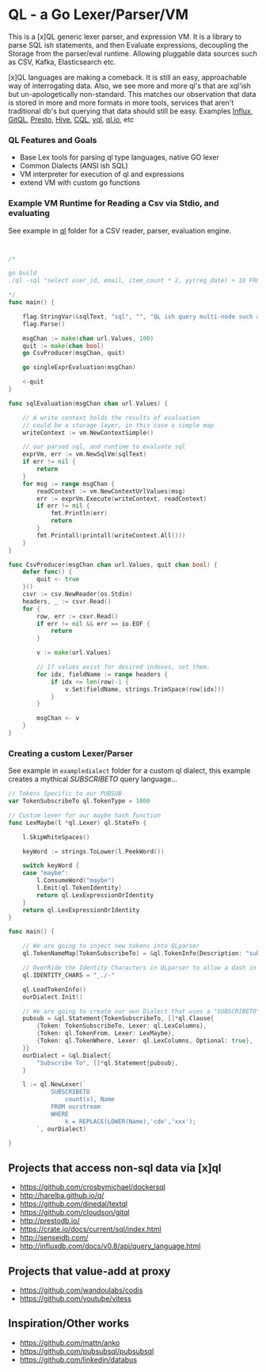 QL - a Go Lexer/Parser/VM
====================================================

This is a [x]QL generic lexer parser, and expression VM.
It is a library to parse SQL ish statements, and then Evaluate expressions, 
decoupling the Storage from the parser/eval runtime.  Allowing
pluggable data sources such as CSV, Kafka, Elasticsearch etc.



[x]QL languages are making a comeback.   It is still an easy, approachable
way of interrogating data.   Also, we see more and more ql's that are xql'ish but
un-apologetically non-standard.  This matches our observation that
data is stored in more and more formats in more tools, services that aren't
traditional db's but querying that data should still be easy.  Examples
[Influx](http://influxdb.com/docs/v0.8/api/query_language.html), 
[GitQL](https://github.com/cloudson/gitql), [Presto](http://prestodb.io/), 
[Hive](https://cwiki.apache.org/confluence/display/Hive/LanguageManual+Select), 
[CQL](http://www.datastax.com/documentation/cql/3.1/cql/cql_intro_c.html),
[yql](https://developer.yahoo.com/yql/),
[ql.io](http://ql.io/), etc

### QL Features and Goals
* Base Lex tools for parsing ql type languages, native GO lexer
* Common Dialects (ANSI ish SQL)
* VM interpreter for execution of ql and expressions
* extend VM with custom go functions

### Example VM Runtime for Reading a Csv via Stdio, and evaluating


See example in [ql](https://github.com/araddon/qlparser/tree/master/ql)
folder for a CSV reader, parser, evaluation engine.


```go


/*

go build 
./ql -sql "select user_id, email, item_count * 2, yy(reg_date) > 10 FROM stdio" < users.csv

*/
func main() {

	flag.StringVar(&sqlText, "sql", "", "QL ish query multi-node such as [select user_id, yy(reg_date) from stdio];")
	flag.Parse()

	msgChan := make(chan url.Values, 100)
	quit := make(chan bool)
	go CsvProducer(msgChan, quit)

	go singleExprEvaluation(msgChan)

	<-quit
}

func sqlEvaluation(msgChan chan url.Values) {

	// A write context holds the results of evaluation
	// could be a storage layer, in this case a simple map
	writeContext := vm.NewContextSimple()

	// our parsed sql, and runtime to evaluate sql
	exprVm, err := vm.NewSqlVm(sqlText)
	if err != nil {
		return
	}
	for msg := range msgChan {
		readContext := vm.NewContextUrlValues(msg)
		err := exprVm.Execute(writeContext, readContext)
		if err != nil {
			fmt.Println(err)
			return
		} 
		fmt.Printall(printall(writeContext.All()))
	}
}

func CsvProducer(msgChan chan url.Values, quit chan bool) {
	defer func() {
		quit <- true
	}()
	csvr := csv.NewReader(os.Stdin)
	headers, _ := csvr.Read()
	for {
		row, err := csvr.Read()
		if err != nil && err == io.EOF {
			return
		}

		v := make(url.Values)

		// If values exist for desired indexes, set them.
		for idx, fieldName := range headers {
			if idx <= len(row)-1 {
				v.Set(fieldName, strings.TrimSpace(row[idx]))
			}
		}

		msgChan <- v
	}
}


```


### Creating a custom Lexer/Parser

See example in `exampledialect` folder for a custom ql dialect, this
example creates a mythical *SUBSCRIBETO* query language...
```go
// Tokens Specific to our PUBSUB
var TokenSubscribeTo ql.TokenType = 1000

// Custom lexer for our maybe hash function
func LexMaybe(l *ql.Lexer) ql.StateFn {

	l.SkipWhiteSpaces()

	keyWord := strings.ToLower(l.PeekWord())

	switch keyWord {
	case "maybe":
		l.ConsumeWord("maybe")
		l.Emit(ql.TokenIdentity)
		return ql.LexExpressionOrIdentity
	}
	return ql.LexExpressionOrIdentity
}

func main() {

	// We are going to inject new tokens into QLparser
	ql.TokenNameMap[TokenSubscribeTo] = &ql.TokenInfo{Description: "subscribeto"}

	// OverRide the Identity Characters in QLparser to allow a dash in identity
	ql.IDENTITY_CHARS = "_./-"

	ql.LoadTokenInfo()
	ourDialect.Init()

	// We are going to create our own Dialect that uses a "SUBSCRIBETO" keyword
	pubsub = &ql.Statement{TokenSubscribeTo, []*ql.Clause{
		{Token: TokenSubscribeTo, Lexer: ql.LexColumns},
		{Token: ql.TokenFrom, Lexer: LexMaybe},
		{Token: ql.TokenWhere, Lexer: ql.LexColumns, Optional: true},
	}}
	ourDialect = &ql.Dialect{
		"Subscribe To", []*ql.Statement{pubsub},
	}

	l := ql.NewLexer(`
			SUBSCRIBETO
				count(x), Name
			FROM ourstream
			WHERE 
				k = REPLACE(LOWER(Name),'cde','xxx');
		`, ourDialect)

}

```


Projects that access non-sql data via [x]ql
----------------------------------------------------
* https://github.com/crosbymichael/dockersql
* http://harelba.github.io/q/
* https://github.com/dinedal/textql
* https://github.com/cloudson/gitql
* http://prestodb.io/
* https://crate.io/docs/current/sql/index.html
* http://senseidb.com/
* http://influxdb.com/docs/v0.8/api/query_language.html

Projects that value-add at proxy
--------------------------------------------------
* https://github.com/wandoulabs/codis
* https://github.com/youtube/vitess

Inspiration/Other works
--------------------------
* https://github.com/mattn/anko
* https://github.com/pubsubsql/pubsubsql
* https://github.com/linkedin/databus
